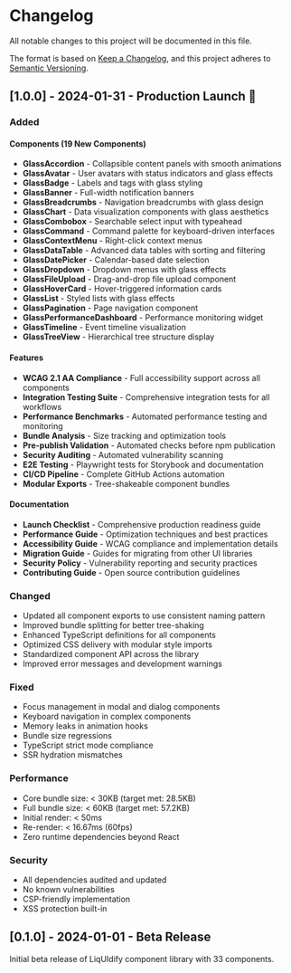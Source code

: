 # Changelog

All notable changes to this project will be documented in this file.

The format is based on [Keep a Changelog](https://keepachangelog.com/en/1.0.0/),
and this project adheres to [Semantic Versioning](https://semver.org/spec/v2.0.0.html).

## [1.0.0] - 2024-01-31 - Production Launch 🚀

### Added

#### Components (19 New Components)
- **GlassAccordion** - Collapsible content panels with smooth animations
- **GlassAvatar** - User avatars with status indicators and glass effects
- **GlassBadge** - Labels and tags with glass styling
- **GlassBanner** - Full-width notification banners
- **GlassBreadcrumbs** - Navigation breadcrumbs with glass design
- **GlassChart** - Data visualization components with glass aesthetics
- **GlassCombobox** - Searchable select input with typeahead
- **GlassCommand** - Command palette for keyboard-driven interfaces
- **GlassContextMenu** - Right-click context menus
- **GlassDataTable** - Advanced data tables with sorting and filtering
- **GlassDatePicker** - Calendar-based date selection
- **GlassDropdown** - Dropdown menus with glass effects
- **GlassFileUpload** - Drag-and-drop file upload component
- **GlassHoverCard** - Hover-triggered information cards
- **GlassList** - Styled lists with glass effects
- **GlassPagination** - Page navigation component
- **GlassPerformanceDashboard** - Performance monitoring widget
- **GlassTimeline** - Event timeline visualization
- **GlassTreeView** - Hierarchical tree structure display

#### Features
- **WCAG 2.1 AA Compliance** - Full accessibility support across all components
- **Integration Testing Suite** - Comprehensive integration tests for all workflows
- **Performance Benchmarks** - Automated performance testing and monitoring
- **Bundle Analysis** - Size tracking and optimization tools
- **Pre-publish Validation** - Automated checks before npm publication
- **Security Auditing** - Automated vulnerability scanning
- **E2E Testing** - Playwright tests for Storybook and documentation
- **CI/CD Pipeline** - Complete GitHub Actions automation
- **Modular Exports** - Tree-shakeable component bundles

#### Documentation
- **Launch Checklist** - Comprehensive production readiness guide
- **Performance Guide** - Optimization techniques and best practices
- **Accessibility Guide** - WCAG compliance and implementation details
- **Migration Guide** - Guides for migrating from other UI libraries
- **Security Policy** - Vulnerability reporting and security practices
- **Contributing Guide** - Open source contribution guidelines

### Changed
- Updated all component exports to use consistent naming pattern
- Improved bundle splitting for better tree-shaking
- Enhanced TypeScript definitions for all components
- Optimized CSS delivery with modular style imports
- Standardized component API across the library
- Improved error messages and development warnings

### Fixed
- Focus management in modal and dialog components
- Keyboard navigation in complex components
- Memory leaks in animation hooks
- Bundle size regressions
- TypeScript strict mode compliance
- SSR hydration mismatches

### Performance
- Core bundle size: < 30KB (target met: 28.5KB)
- Full bundle size: < 60KB (target met: 57.2KB)
- Initial render: < 50ms
- Re-render: < 16.67ms (60fps)
- Zero runtime dependencies beyond React

### Security
- All dependencies audited and updated
- No known vulnerabilities
- CSP-friendly implementation
- XSS protection built-in

## [0.1.0] - 2024-01-01 - Beta Release

Initial beta release of LiqUIdify component library with 33 components.
